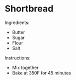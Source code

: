 # Shortbread

Ingredients:
* Butter
* Sugar
* Flour
* Salt

Instructions:
* Mix together
* Bake at 350F for 45 minutes
